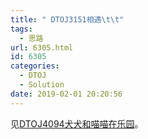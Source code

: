 ```yaml
---
title: " DTOJ3151相遇\t\t"
tags:
  - 思路
url: 6305.html
id: 6305
categories:
  - DTOJ
  - Solution
date: 2019-02-01 20:20:56
---
```


见[DTOJ4094犬犬和喵喵在乐园](http://www.dtenomde.com/author=jiangyutong/article=5888/)。